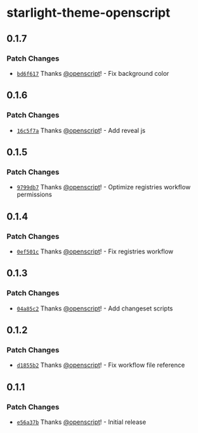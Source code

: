 # starlight-theme-openscript

## 0.1.7

### Patch Changes

- [`bd6f617`](https://github.com/openscript-ch/starlight-theme/commit/bd6f6176b4753b4d84669989d73c8d4f16a74077) Thanks [@openscript](https://github.com/openscript)! - Fix background color

## 0.1.6

### Patch Changes

- [`16c5f7a`](https://github.com/openscript-ch/starlight-theme/commit/16c5f7a7ec3ef14b39fb8c02b1d7daea39f1df39) Thanks [@openscript](https://github.com/openscript)! - Add reveal js

## 0.1.5

### Patch Changes

- [`9799db7`](https://github.com/openscript-ch/starlight-theme/commit/9799db70feca947ccf949e819e003dc4c43268b5) Thanks [@openscript](https://github.com/openscript)! - Optimize registries workflow permissions

## 0.1.4

### Patch Changes

- [`0ef501c`](https://github.com/openscript-ch/starlight-theme/commit/0ef501c3267bcab5dbf55efbe6ad0ae89878db67) Thanks [@openscript](https://github.com/openscript)! - Fix registries workflow

## 0.1.3

### Patch Changes

- [`04a85c2`](https://github.com/openscript-ch/starlight-theme/commit/04a85c23e7a4e242460360d85837ddbe6f85eb7e) Thanks [@openscript](https://github.com/openscript)! - Add changeset scripts

## 0.1.2

### Patch Changes

- [`d1855b2`](https://github.com/openscript-ch/starlight-theme/commit/d1855b22400c596ac2bfaa66a27c2943718c2562) Thanks [@openscript](https://github.com/openscript)! - Fix workflow file reference

## 0.1.1

### Patch Changes

- [`e56a37b`](https://github.com/openscript-ch/starlight-theme/commit/e56a37b769d7b47d108eaae568e34c215f46213d) Thanks [@openscript](https://github.com/openscript)! - Initial release
